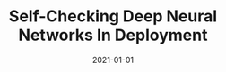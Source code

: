 ---
title: "Self-Checking Deep Neural Networks In Deployment"
date: 2021-01-01
venue: ""
paperurl: 
authors: "Yan Xiao, Ivan Beschastnikh, David S Rosenblum, Changsheng Sun, Sebastian G Elbaum, Yun Lin and Jin Song Dong"
---